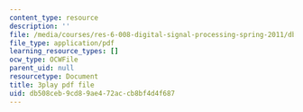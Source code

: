 ```yaml
---
content_type: resource
description: ''
file: /media/courses/res-6-008-digital-signal-processing-spring-2011/db508ceb9cd89ae472accb8bf4d4f687_JtJ3v__Rx7E.pdf
file_type: application/pdf
learning_resource_types: []
ocw_type: OCWFile
parent_uid: null
resourcetype: Document
title: 3play pdf file
uid: db508ceb-9cd8-9ae4-72ac-cb8bf4d4f687
---
```

